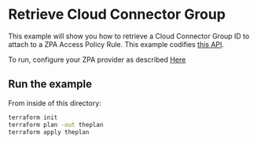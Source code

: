 # Retrieve Cloud Connector Group

This example will show you how to retrieve a Cloud Connector Group ID to attach to a ZPA Access Policy Rule.
This example codifies [this API](https://help.zscaler.com/zpa/api-reference#/cloud-connector-group-controller/getCloudConnectorGroup).

To run, configure your ZPA provider as described [Here](https://github.com/SecurityGeekIO/terraform-provider-zpa/blob/master/website/docs/index.html.markdown)

## Run the example

From inside of this directory:

```bash
terraform init
terraform plan -out theplan
terraform apply theplan
```
